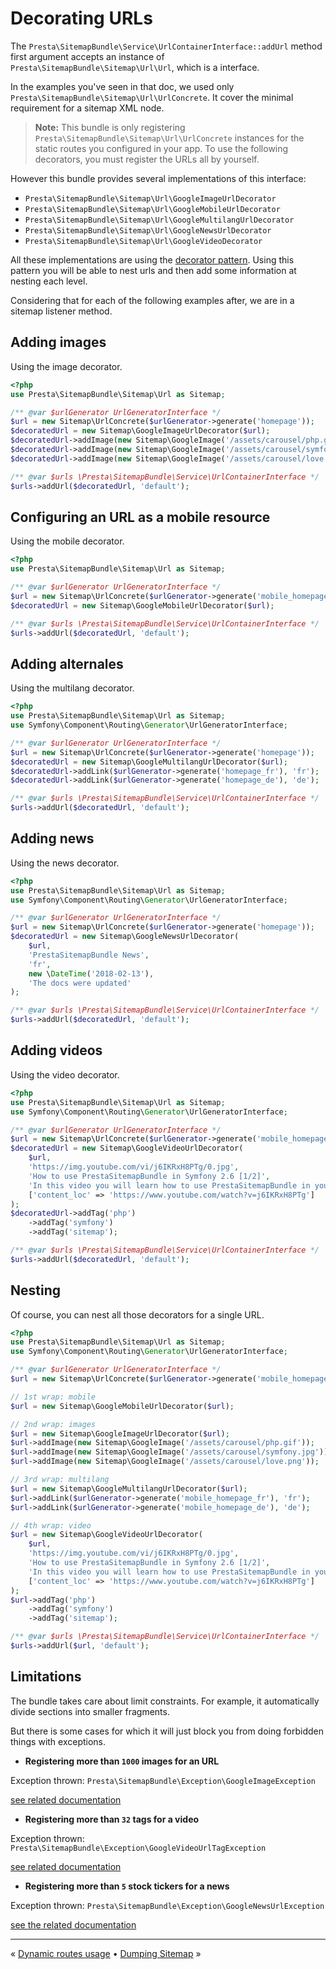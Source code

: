 # Decorating URLs

The `Presta\SitemapBundle\Service\UrlContainerInterface::addUrl` method first argument accepts 
an instance of `Presta\SitemapBundle\Sitemap\Url\Url`, which is a interface.

In the examples you've seen in that doc, we used only `Presta\SitemapBundle\Sitemap\Url\UrlConcrete`.
It cover the minimal requirement for a sitemap XML node.

> **Note:** This bundle is only registering `Presta\SitemapBundle\Sitemap\Url\UrlConcrete` 
>           instances for the static routes you configured in your app.
>           To use the following decorators, you must register the URLs all by yourself.

However this bundle provides several implementations of this interface: 

- `Presta\SitemapBundle\Sitemap\Url\GoogleImageUrlDecorator`
- `Presta\SitemapBundle\Sitemap\Url\GoogleMobileUrlDecorator`
- `Presta\SitemapBundle\Sitemap\Url\GoogleMultilangUrlDecorator`
- `Presta\SitemapBundle\Sitemap\Url\GoogleNewsUrlDecorator`
- `Presta\SitemapBundle\Sitemap\Url\GoogleVideoDecorator`

All these implementations are using the [decorator pattern](https://en.wikipedia.org/wiki/Decorator_pattern).
Using this pattern you will be able to nest urls and then add some information at nesting each level.

Considering that for each of the following examples after, we are in a sitemap listener method.


## Adding images

Using the image decorator.

```php
<?php
use Presta\SitemapBundle\Sitemap\Url as Sitemap;

/** @var $urlGenerator UrlGeneratorInterface */
$url = new Sitemap\UrlConcrete($urlGenerator->generate('homepage'));
$decoratedUrl = new Sitemap\GoogleImageUrlDecorator($url);
$decoratedUrl->addImage(new Sitemap\GoogleImage('/assets/carousel/php.gif'));
$decoratedUrl->addImage(new Sitemap\GoogleImage('/assets/carousel/symfony.jpg'));
$decoratedUrl->addImage(new Sitemap\GoogleImage('/assets/carousel/love.png'));

/** @var $urls \Presta\SitemapBundle\Service\UrlContainerInterface */
$urls->addUrl($decoratedUrl, 'default');
```


## Configuring an URL as a mobile resource

Using the mobile decorator.

```php
<?php
use Presta\SitemapBundle\Sitemap\Url as Sitemap;

/** @var $urlGenerator UrlGeneratorInterface */
$url = new Sitemap\UrlConcrete($urlGenerator->generate('mobile_homepage'));
$decoratedUrl = new Sitemap\GoogleMobileUrlDecorator($url);

/** @var $urls \Presta\SitemapBundle\Service\UrlContainerInterface */
$urls->addUrl($decoratedUrl, 'default');
```


## Adding alternales

Using the multilang decorator.

```php
<?php
use Presta\SitemapBundle\Sitemap\Url as Sitemap;
use Symfony\Component\Routing\Generator\UrlGeneratorInterface;

/** @var $urlGenerator UrlGeneratorInterface */
$url = new Sitemap\UrlConcrete($urlGenerator->generate('homepage'));
$decoratedUrl = new Sitemap\GoogleMultilangUrlDecorator($url);
$decoratedUrl->addLink($urlGenerator->generate('homepage_fr'), 'fr');
$decoratedUrl->addLink($urlGenerator->generate('homepage_de'), 'de');

/** @var $urls \Presta\SitemapBundle\Service\UrlContainerInterface */
$urls->addUrl($decoratedUrl, 'default');
```


## Adding news

Using the news decorator.

```php
<?php
use Presta\SitemapBundle\Sitemap\Url as Sitemap;
use Symfony\Component\Routing\Generator\UrlGeneratorInterface;

/** @var $urlGenerator UrlGeneratorInterface */
$url = new Sitemap\UrlConcrete($urlGenerator->generate('homepage'));
$decoratedUrl = new Sitemap\GoogleNewsUrlDecorator(
    $url,
    'PrestaSitemapBundle News',
    'fr',
    new \DateTime('2018-02-13'),
    'The docs were updated'
);

/** @var $urls \Presta\SitemapBundle\Service\UrlContainerInterface */
$urls->addUrl($decoratedUrl, 'default');
```


## Adding videos

Using the video decorator.

```php
<?php
use Presta\SitemapBundle\Sitemap\Url as Sitemap;
use Symfony\Component\Routing\Generator\UrlGeneratorInterface;

/** @var $urlGenerator UrlGeneratorInterface */
$url = new Sitemap\UrlConcrete($urlGenerator->generate('mobile_homepage'));
$decoratedUrl = new Sitemap\GoogleVideoUrlDecorator(
    $url,
    'https://img.youtube.com/vi/j6IKRxH8PTg/0.jpg',
    'How to use PrestaSitemapBundle in Symfony 2.6 [1/2]',
    'In this video you will learn how to use PrestaSitemapBundle in your Symfony 2.6 projects',
    ['content_loc' => 'https://www.youtube.com/watch?v=j6IKRxH8PTg']
);
$decoratedUrl->addTag('php')
    ->addTag('symfony')
    ->addTag('sitemap');

/** @var $urls \Presta\SitemapBundle\Service\UrlContainerInterface */
$urls->addUrl($decoratedUrl, 'default');
```


## Nesting

Of course, you can nest all those decorators for a single URL.

```php
<?php
use Presta\SitemapBundle\Sitemap\Url as Sitemap;
use Symfony\Component\Routing\Generator\UrlGeneratorInterface;

/** @var $urlGenerator UrlGeneratorInterface */
$url = new Sitemap\UrlConcrete($urlGenerator->generate('mobile_homepage', [], UrlGeneratorInterface::ABSOLUTE_URL));

// 1st wrap: mobile
$url = new Sitemap\GoogleMobileUrlDecorator($url);

// 2nd wrap: images
$url = new Sitemap\GoogleImageUrlDecorator($url);
$url->addImage(new Sitemap\GoogleImage('/assets/carousel/php.gif'));
$url->addImage(new Sitemap\GoogleImage('/assets/carousel/symfony.jpg'));
$url->addImage(new Sitemap\GoogleImage('/assets/carousel/love.png'));

// 3rd wrap: multilang
$url = new Sitemap\GoogleMultilangUrlDecorator($url);
$url->addLink($urlGenerator->generate('mobile_homepage_fr'), 'fr');
$url->addLink($urlGenerator->generate('mobile_homepage_de'), 'de');

// 4th wrap: video
$url = new Sitemap\GoogleVideoUrlDecorator(
    $url,
    'https://img.youtube.com/vi/j6IKRxH8PTg/0.jpg',
    'How to use PrestaSitemapBundle in Symfony 2.6 [1/2]',
    'In this video you will learn how to use PrestaSitemapBundle in your Symfony 2.6 projects',
    ['content_loc' => 'https://www.youtube.com/watch?v=j6IKRxH8PTg']
);
$url->addTag('php')
    ->addTag('symfony')
    ->addTag('sitemap');

/** @var $urls \Presta\SitemapBundle\Service\UrlContainerInterface */
$urls->addUrl($url, 'default');
```


## Limitations

The bundle takes care about limit constraints. For example, it automatically divide sections into smaller fragments.

But there is some cases for which it will just block you from doing forbidden things with exceptions.

- **Registering more than `1000` images for an URL**

Exception thrown: `Presta\SitemapBundle\Exception\GoogleImageException`

[see related documentation](https://support.google.com/webmasters/answer/178636)


- **Registering more than `32` tags for a video**

Exception thrown: `Presta\SitemapBundle\Exception\GoogleVideoUrlTagException`

[see related documentation](https://developers.google.com/webmasters/videosearch/sitemaps)


- **Registering more than `5` stock tickers for a news**

Exception thrown: `Presta\SitemapBundle\Exception\GoogleNewsUrlException`

[see the related documentation](https://support.google.com/webmasters/answer/74288)


---

« [Dynamic routes usage](4-dynamic-routes-usage.md) • [Dumping Sitemap](6-dumping-sitemap.md) »
